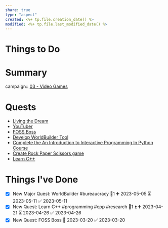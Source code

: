 ```yaml
---
share: true
type: "aspect"
created: <%+ tp.file.creation_date() %> 
modified: <%+ tp.file.last_modified_date() %>
---
```

 
# Things to Do


# Summary
campaign:: [03 - Video Games](./03%20-%20Video%20Games.md)
# Quests
- [Living the Dream](./Living%20the%20Dream.md)
- [YouTuber](./YouTuber.md)
- [FOSS Boss](./FOSS%20Boss.md)
- [Develop WorldBuilder Tool](./Develop%20WorldBuilder%20Tool.md)
- [Complete the An Introduction to Interactive Programming In Python Course](./Complete%20the%20An%20Introduction%20to%20Interactive%20Programming%20In%20Python%20Course.md)
- [Create Rock Paper Scissors game](./Create%20Rock%20Paper%20Scissors%20game.md)
- [Learn C++](./Learn%20C++.md)

# Things I've Done
- [x] New Major Quest: WorldBuilder #bureaucracy 🥄1 ➕ 2023-05-05 ⏳ 2023-05-11 ✅ 2023-05-11
- [x] New Quest: Learn C++ #programming #cpp #research  🥄1 ⏫ ➕ 2023-04-21 ⏳ 2023-04-26 ✅ 2023-04-26
- [x] New Quest: FOSS Boss 🛫 2023-03-20 ✅ 2023-03-20
